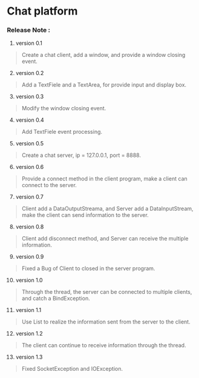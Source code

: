 # Chat platform
### Release Note : 

1. version 0.1
> Create a chat client, add a window, and provide a window closing event.

2. version 0.2
> Add a TextFiele and a TextArea, for provide input and display box.

3. version 0.3
> Modify the window closing event.

4. version 0.4
> Add TextFiele event processing.

5. version 0.5
> Create a chat server, ip = 127.0.0.1, port = 8888.

6. version 0.6
> Provide a connect method in the client program, make a client can connect to the server.

7. version 0.7
> Client add a DataOutputStreama, and Server add a DataInputStream, make the client can send information to the server.

8. version 0.8
> Client add disconnect method, and Server can receive the multiple information.

9. version 0.9
> Fixed a Bug of Client to closed in the server program.

10. version 1.0
> Through the thread, the server can be connected to multiple clients, and catch a BindException.

11. version 1.1
> Use List to realize the information sent from the server to the client.

12. version 1.2
> The client can continue to receive information through the thread.

13. version 1.3
> Fixed SocketException and IOException.

